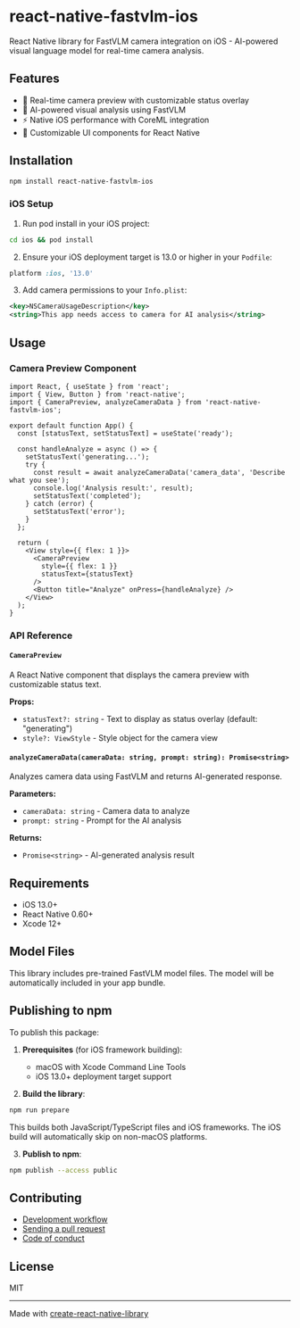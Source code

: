 # react-native-fastvlm-ios

React Native library for FastVLM camera integration on iOS - AI-powered visual language model for real-time camera analysis.

## Features

- 📱 Real-time camera preview with customizable status overlay
- 🤖 AI-powered visual analysis using FastVLM
- ⚡ Native iOS performance with CoreML integration
- 🎨 Customizable UI components for React Native

## Installation

```sh
npm install react-native-fastvlm-ios
```

### iOS Setup

1. Run pod install in your iOS project:
```sh
cd ios && pod install
```

2. Ensure your iOS deployment target is 13.0 or higher in your `Podfile`:
```ruby
platform :ios, '13.0'
```

3. Add camera permissions to your `Info.plist`:
```xml
<key>NSCameraUsageDescription</key>
<string>This app needs access to camera for AI analysis</string>
```

## Usage

### Camera Preview Component

```tsx
import React, { useState } from 'react';
import { View, Button } from 'react-native';
import { CameraPreview, analyzeCameraData } from 'react-native-fastvlm-ios';

export default function App() {
  const [statusText, setStatusText] = useState('ready');

  const handleAnalyze = async () => {
    setStatusText('generating...');
    try {
      const result = await analyzeCameraData('camera_data', 'Describe what you see');
      console.log('Analysis result:', result);
      setStatusText('completed');
    } catch (error) {
      setStatusText('error');
    }
  };

  return (
    <View style={{ flex: 1 }}>
      <CameraPreview 
        style={{ flex: 1 }} 
        statusText={statusText} 
      />
      <Button title="Analyze" onPress={handleAnalyze} />
    </View>
  );
}
```

### API Reference

#### `CameraPreview`

A React Native component that displays the camera preview with customizable status text.

**Props:**
- `statusText?: string` - Text to display as status overlay (default: "generating")
- `style?: ViewStyle` - Style object for the camera view

#### `analyzeCameraData(cameraData: string, prompt: string): Promise<string>`

Analyzes camera data using FastVLM and returns AI-generated response.

**Parameters:**
- `cameraData: string` - Camera data to analyze
- `prompt: string` - Prompt for the AI analysis

**Returns:**
- `Promise<string>` - AI-generated analysis result

## Requirements

- iOS 13.0+
- React Native 0.60+
- Xcode 12+

## Model Files

This library includes pre-trained FastVLM model files. The model will be automatically included in your app bundle.

## Publishing to npm

To publish this package:

1. **Prerequisites** (for iOS framework building):
   - macOS with Xcode Command Line Tools
   - iOS 13.0+ deployment target support

2. **Build the library**:
```sh
npm run prepare
```
This builds both JavaScript/TypeScript files and iOS frameworks. The iOS build will automatically skip on non-macOS platforms.

3. **Publish to npm**:
```sh
npm publish --access public
```

## Contributing

- [Development workflow](CONTRIBUTING.md#development-workflow)
- [Sending a pull request](CONTRIBUTING.md#sending-a-pull-request)
- [Code of conduct](CODE_OF_CONDUCT.md)

## License

MIT

---

Made with [create-react-native-library](https://github.com/callstack/react-native-builder-bob)